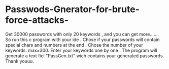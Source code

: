# Passwods-Gnerator-for-brute-force-attacks-
Get 30000 passwords with only 20 keywords , and you can get more.......
So run this c program with  your ide .
Chose if your passwords will contain special chars and numbers at the end .
Chose the number of your keywords. max=300.
Enter your keywords one by one .
The program will generate a text fiel "PassGen.txt" wich contains your generated passwords.
Thank youuu.
